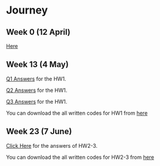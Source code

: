 # Journey

## Week 0 (12 April)

[Here](/Users/ayhanertuglu/Documents/GitHub/spring20-ayhanertuglu/files/homeworkkk_0.html)

## Week 13 (4 May)

[Q1 Answers](files/hw1q1.html) for the HW1.

[Q2 Answers](files/hw1q2.html) for the HW1.

[Q3 Answers](files/hw1q3.html) for the HW1.

You can download the all written codes for HW1 from [here](https://github.com/ETM-58D/spring20-ayhanertuglu/tree/master/files/q1-2-3.R)

## Week 23 (7 June)

[Click Here](files/hw2-3.html) for the answers of HW2-3.

You can download the all written codes for HW2-3 from [here](https://github.com/ETM-58D/spring20-ayhanertuglu/tree/master/files/Homework2-3.R)